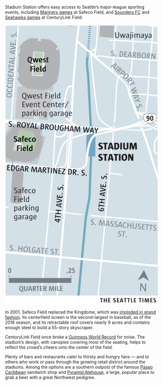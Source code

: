 <span class="dropcap">S</span>tadium Station offers easy access to Seattle’s major-league sporting events, including [Mariners games](http://www.seattletimes.com/sports/mariners/) at Safeco Field, and [Sounders FC](http://www.seattletimes.com/sports/sounders/) and [Seahawks games](http://www.seattletimes.com/sports/seahawks/) at CenturyLink Field. 
<aside class="map"><img src="./assets/maps/StadiumStation-c.jpg"></aside>

In 2001, Safeco Field replaced the Kingdome, which was [imploded in grand fashion](http://old.seattletimes.com/special/kingdome/). Its centerfield screen is the second-largest in baseball, as of the 2016 season, and its retractable roof covers nearly 9 acres and contains enough steel to build a 55-story skyscraper.
 
CenturyLink Field once broke a [Guinness World Record](http://www.seattletimes.com/opinion/centurylinks-roar-may-cause-more-than-just-ringing-in-your-ears/) for noise. The stadium’s design, with canopies covering most of the seating, helps to reflect the crowd’s cheers onto the center of the field.
 
Plenty of bars and restaurants cater to thirsty and hungry fans — and to others who work or pass through the growing retail district around the stadiums. Among the options are a southern outpost of the famous [Paseo Caribbean](http://www.seattletimes.com/life/food-drink/paseo-2-opens-in-sodo-and-its-huge/) sandwich shop and [Pyramid Alehouse](http://www.pyramidbrew.com/alehouses/seattle/), a large, popular place to grab a beer with a great Northwest pedigree. 
